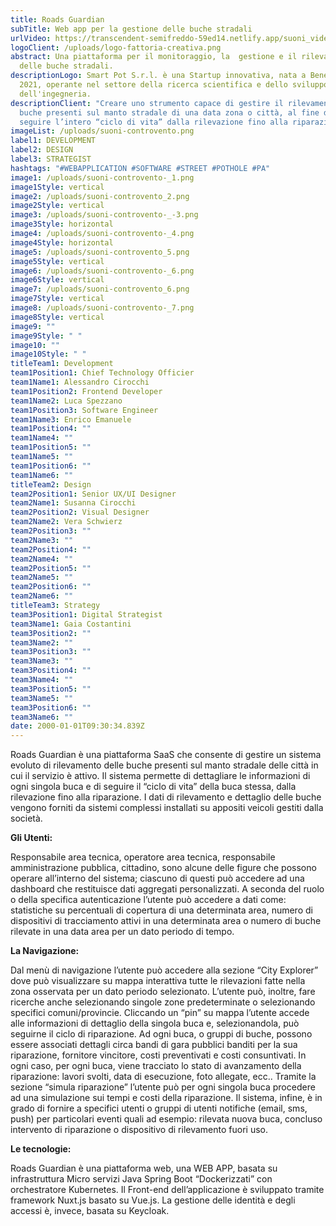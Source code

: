 ```yaml
---
title: Roads Guardian
subTitle: Web app per la gestione delle buche stradali
urlVideo: https://transcendent-semifreddo-59ed14.netlify.app/suoni_video.mp4
logoClient: /uploads/logo-fattoria-creativa.png
abstract: Una piattaforma per il monitoraggio, la  gestione e il rilevamento
  delle buche stradali.
descriptionLogo: Smart Pot S.r.l. è una Startup innovativa, nata a Benevento nel
  2021, operante nel settore della ricerca scientifica e dello sviluppo
  dell'ingegneria.
descriptionClient: "Creare uno strumento capace di gestire il rilevamento delle
  buche presenti sul manto stradale di una data zona o città, al fine di poterne
  seguire l’intero “ciclo di vita” dalla rilevazione fino alla riparazione. "
imageList: /uploads/suoni-controvento.png
label1: DEVELOPMENT
label2: DESIGN
label3: STRATEGIST
hashtags: "#WEBAPPLICATION #SOFTWARE #STREET #POTHOLE #PA"
image1: /uploads/suoni-controvento-_1.png
image1Style: vertical
image2: /uploads/suoni-controvento_2.png
image2Style: vertical
image3: /uploads/suoni-controvento-_-3.png
image3Style: horizontal
image4: /uploads/suoni-controvento-_4.png
image4Style: horizontal
image5: /uploads/suoni-controvento_5.png
image5Style: vertical
image6: /uploads/suoni-controvento-_6.png
image6Style: vertical
image7: /uploads/suoni-controvento_6.png
image7Style: vertical
image8: /uploads/suoni-controvento-_7.png
image8Style: vertical
image9: ""
image9Style: " "
image10: ""
image10Style: " "
titleTeam1: Development
team1Position1: Chief Technology Officier
team1Name1: Alessandro Cirocchi
team1Position2: Frontend Developer
team1Name2: Luca Spezzano
team1Position3: Software Engineer
team1Name3: Enrico Emanuele
team1Position4: ""
team1Name4: ""
team1Position5: ""
team1Name5: ""
team1Position6: ""
team1Name6: ""
titleTeam2: Design
team2Position1: Senior UX/UI Designer
team2Name1: Susanna Cirocchi
team2Position2: Visual Designer
team2Name2: Vera Schwierz
team2Position3: ""
team2Name3: ""
team2Position4: ""
team2Name4: ""
team2Position5: ""
team2Name5: ""
team2Position6: ""
team2Name6: ""
titleTeam3: Strategy
team3Position1: Digital Strategist
team3Name1: Gaia Costantini
team3Position2: ""
team3Name2: ""
team3Position3: ""
team3Name3: ""
team3Position4: ""
team3Name4: ""
team3Position5: ""
team3Name5: ""
team3Position6: ""
team3Name6: ""
date: 2000-01-01T09:30:34.839Z
---
```

Roads Guardian è una piattaforma SaaS che consente di gestire un sistema evoluto di rilevamento delle buche presenti sul manto stradale delle città in cui il servizio è attivo. Il sistema permette di dettagliare le informazioni di ogni singola buca e di seguire il “ciclo di vita” della buca stessa, dalla rilevazione fino alla riparazione. I dati di rilevamento e dettaglio delle buche vengono forniti da sistemi complessi installati su appositi veicoli gestiti dalla società.

**Gli Utenti:**

Responsabile area tecnica, operatore area tecnica, responsabile amministrazione pubblica, cittadino, sono alcune delle figure che possono operare all’interno del sistema; ciascuno di questi può accedere ad una dashboard che restituisce dati aggregati personalizzati. A seconda del ruolo o della specifica autenticazione l’utente può accedere a dati come: statistiche su percentuali di copertura di una determinata area, numero di dispositivi di tracciamento attivi in una determinata area o numero di buche rilevate in una data area per un dato periodo di tempo.

**La Navigazione:**

Dal menù di navigazione l’utente può accedere alla sezione “City Explorer” dove può visualizzare su mappa interattiva tutte le rilevazioni fatte nella zona osservata per un dato periodo selezionato. L’utente può, inoltre, fare ricerche anche selezionando singole zone predeterminate o selezionando specifici comuni/provincie. Cliccando un “pin” su mappa l’utente accede alle informazioni di dettaglio della singola buca e, selezionandola, può seguirne il ciclo di riparazione. 
Ad ogni buca, o gruppi di buche, possono essere associati dettagli circa bandi di gara pubblici banditi per la sua riparazione, fornitore vincitore, costi preventivati e costi consuntivati. In ogni caso, per ogni buca, viene tracciato lo stato di avanzamento della riparazione: lavori svolti, data di esecuzione, foto allegate, ecc..
Tramite la sezione “simula riparazione” l’utente può per ogni singola buca procedere ad una simulazione sui tempi e costi della riparazione.
Il sistema, infine, è in grado di fornire a specifici utenti o gruppi di utenti notifiche (email, sms, push) per particolari eventi quali ad esempio: rilevata nuova buca, concluso intervento di riparazione o dispositivo di rilevamento fuori uso.

**Le tecnologie:**

Roads Guardian è una piattaforma web, una WEB APP, basata su infrastruttura Micro servizi Java Spring Boot “Dockerizzati” con orchestratore Kubernetes. Il Front-end dell’applicazione è sviluppato tramite framework Nuxt.js basato su Vue.js. La gestione delle identità e degli accessi è, invece, basata su Keycloak.